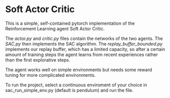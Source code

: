 # Soft Actor Critic
This is a simple, self-contained pytorch implementation of the Reinforcement Learning agent Soft Actor Critic.

The *actor.py* and *critic.py* files contain the networks of the two agents. The *SAC.py* then implements the SAC algorithm. The *replay_buffer_bounded.py* implements our replay buffer, which has a limited capacity, so after a certain amount of training steps the agent learns from recent experiences rather than the first explorative steps.

The agent works well on simple environments but needs some reward tuning for more complicated environments.

To run the project, select a continuous enviroment of your choice in sac_run_simple_env.py (default is pendulum) and run the file.
